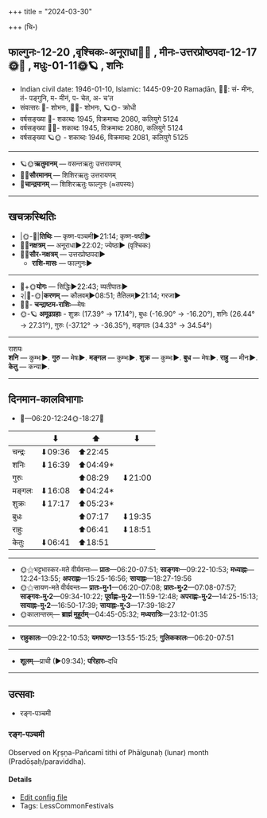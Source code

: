 +++
title = "2024-03-30"

+++
(चि॰)
## फाल्गुनः-12-20  ,वृश्चिकः-अनूराधा🌛🌌  ,  मीनः-उत्तरप्रोष्ठपदा-12-17🌞🌌  ,  मधुः-01-11🌞🪐  , शनिः
- Indian civil date: 1946-01-10, Islamic: 1445-09-20 Ramaḍān, 🌌🌞: सं- मीनः, तं- पङ्गुनि, म- मीनं, प- चेत, अ- च’त
- संवत्सरः 🌛- शोभनः, 🌌🌞- शोभनः, 🪐🌞- क्रोधी
- वर्षसङ्ख्या 🌛- शकाब्दः 1945, विक्रमाब्दः 2080, कलियुगे 5124
- वर्षसङ्ख्या 🌌🌞- शकाब्दः 1945, विक्रमाब्दः 2080, कलियुगे 5124
- वर्षसङ्ख्या 🪐🌞 - शकाब्दः 1946, विक्रमाब्दः 2081, कलियुगे 5125
___________________
- 🪐🌞**ऋतुमानम्** — वसन्तऋतुः उत्तरायणम्
- 🌌🌞**सौरमानम्** — शिशिरऋतुः उत्तरायणम्
- 🌛**चान्द्रमानम्** — शिशिरऋतुः फाल्गुनः (≈तपस्यः)
___________________


## खचक्रस्थितिः
- |🌞-🌛|**तिथिः** — कृष्ण-पञ्चमी►21:14; कृष्ण-षष्ठी►  
- 🌌🌛**नक्षत्रम्** — अनूराधा►22:02; ज्येष्ठा► (वृश्चिकः)  
- 🌌🌞**सौर-नक्षत्रम्** — उत्तरप्रोष्ठपदा►  
  - **राशि-मासः** — फाल्गुनः► 
___________________
- 🌛+🌞**योगः** — सिद्धिः►22:43; व्यतीपातः►  
- २|🌛-🌞|**करणम्** — कौलवम्►08:51; तैतिलम्►21:14; गरजा►  
- 🌌🌛- **चन्द्राष्टम-राशिः**—मेषः  
- 🌞-🪐 **अमूढग्रहाः** - शुक्रः (17.39° → 17.14°), बुधः (-16.90° → -16.20°), शनिः (26.44° → 27.31°), गुरुः (-37.12° → -36.35°), मङ्गलः (34.33° → 34.54°)
___________________
राशयः  
**शनि** — कुम्भः►. **गुरु** — मेषः►. **मङ्गल** — कुम्भः►. **शुक्र** — कुम्भः►. **बुध** — मेषः►. **राहु** — मीनः►. **केतु** — कन्या►. 
___________________


## दिनमान-कालविभागाः
- 🌅—06:20-12:24🌞-18:27🌇  

|      |⬇     |⬆     |⬇     |
|------|-----|-----|------|
|चन्द्रः|⬇09:36 |⬆22:45 |     |
|शनिः   |⬇16:39 |⬆04:49*|     |
|गुरुः  |     |⬆08:29 |⬇21:00 |
|मङ्गलः |⬇16:08 |⬆04:24*|     |
|शुक्रः |⬇17:17 |⬆05:23*|     |
|बुधः   |     |⬆07:17 |⬇19:35 |
|राहुः  |     |⬆06:41 |⬇18:51 |
|केतुः  |⬇06:41 |⬆18:51 |     |
___________________
- 🌞⚝भट्टभास्कर-मते वीर्यवन्तः— **प्रातः**—06:20-07:51; **साङ्गवः**—09:22-10:53; **मध्याह्नः**—12:24-13:55; **अपराह्णः**—15:25-16:56; **सायाह्नः**—18:27-19:56  
- 🌞⚝सायण-मते वीर्यवन्तः— **प्रातः-मु॰1**—06:20-07:08; **प्रातः-मु॰2**—07:08-07:57; **साङ्गवः-मु॰2**—09:34-10:22; **पूर्वाह्णः-मु॰2**—11:59-12:48; **अपराह्णः-मु॰2**—14:25-15:13; **सायाह्नः-मु॰2**—16:50-17:39; **सायाह्नः-मु॰3**—17:39-18:27  
- 🌞कालान्तरम्— **ब्राह्मं मुहूर्तम्**—04:45-05:32; **मध्यरात्रिः**—23:12-01:35  
___________________
- **राहुकालः**—09:22-10:53; **यमघण्टः**—13:55-15:25; **गुलिककालः**—06:20-07:51  
___________________
- **शूलम्**—प्राची (►09:34); **परिहारः**–दधि  
___________________

## उत्सवाः
- रङ्ग-पञ्चमी
### रङ्ग-पञ्चमी

Observed on Kr̥ṣṇa-Pañcamī tithi of Phālgunaḥ (lunar) month (Pradōṣaḥ/paraviddha). 



#### Details
- [Edit config file](https://github.com/jyotisham/adyatithi/blob/master/devatA/vaiShNava/lunar_month/tithi/12/20/raGga-paJcamI.toml)
- Tags: LessCommonFestivals


